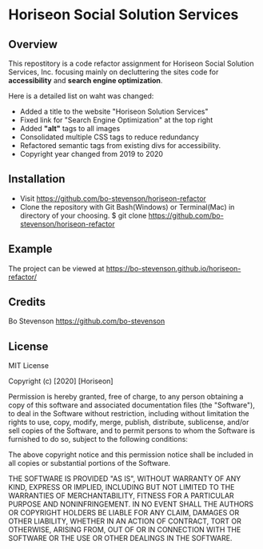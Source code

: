 # Horiseon Social Solution Services

## Overview

This repostitory is a code refactor assignment for Horiseon Social Solution Services, Inc. focusing mainly on decluttering the sites code for **accessibility** and **search engine optimization**. 

Here is a detailed list on waht was changed:

* Added a title to the website "Horiseon Solution Services"
* Fixed link for "Search Engine Optimization" at the top right
* Added **"alt"** tags to all images
* Consolidated multiple CSS tags to reduce redundancy
* Refactored semantic tags from existing divs for accessibility. 
* Copyright year changed from 2019 to 2020

## Installation 
* Visit https://github.com/bo-stevenson/horiseon-refactor 
* Clone the repository with Git Bash(Windows) or Terminal(Mac) in directory of your choosing. 
    $ git clone https://github.com/bo-stevenson/horiseon-refactor



## Example
The project can be viewed at https://bo-stevenson.github.io/horiseon-refactor/

## Credits
Bo Stevenson https://github.com/bo-stevenson

## License 
MIT License

Copyright (c) [2020] [Horiseon]

Permission is hereby granted, free of charge, to any person obtaining a copy
of this software and associated documentation files (the "Software"), to deal
in the Software without restriction, including without limitation the rights
to use, copy, modify, merge, publish, distribute, sublicense, and/or sell
copies of the Software, and to permit persons to whom the Software is
furnished to do so, subject to the following conditions:

The above copyright notice and this permission notice shall be included in all
copies or substantial portions of the Software.

THE SOFTWARE IS PROVIDED "AS IS", WITHOUT WARRANTY OF ANY KIND, EXPRESS OR
IMPLIED, INCLUDING BUT NOT LIMITED TO THE WARRANTIES OF MERCHANTABILITY,
FITNESS FOR A PARTICULAR PURPOSE AND NONINFRINGEMENT. IN NO EVENT SHALL THE
AUTHORS OR COPYRIGHT HOLDERS BE LIABLE FOR ANY CLAIM, DAMAGES OR OTHER
LIABILITY, WHETHER IN AN ACTION OF CONTRACT, TORT OR OTHERWISE, ARISING FROM,
OUT OF OR IN CONNECTION WITH THE SOFTWARE OR THE USE OR OTHER DEALINGS IN THE
SOFTWARE.
